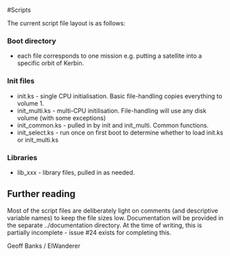 #Scripts

The current script file layout is as follows:

### Boot directory
* each file corresponds to one mission e.g. putting a satellite into a specific orbit of Kerbin.

### Init files
* init.ks - single CPU initialisation. Basic file-handling copies everything to volume 1.
* init\_multi.ks - multi-CPU initilisation. File-handling will use any disk volume (with some exceptions)
* init\_common.ks - pulled in by init and init\_multi. Common functions.
* init\_select.ks - run once on first boot to determine whether to load init.ks or init\_multi.ks

### Libraries
* lib_xxx - library files, pulled in as needed.

## Further reading
Most of the script files are deliberately light on comments (and descriptive variable names) to keep the file sizes low. Documentation will be provided in the separate ../documentation directory. At the time of writing, this is partially incomplete - issue #24 exists for completing this.

Geoff Banks / ElWanderer
